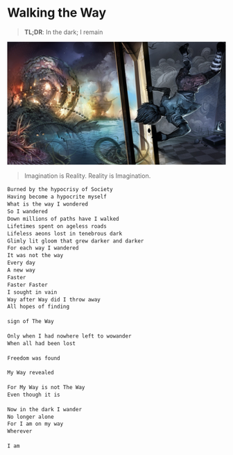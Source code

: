 # Walking the Way

> **TL;DR**: In the dark; I remain

![walking_the_way](/docs/short_stories/images/walking_the_way.jpg)
> Imagination is Reality. Reality is Imagination.

```md
Burned by the hypocrisy of Society
Having become a hypocrite myself
What is the way I wondered
So I wandered
Down millions of paths have I walked
Lifetimes spent on ageless roads
Lifeless aeons lost in tenebrous dark
Glimly lit gloom that grew darker and darker
For each way I wandered
It was not the way
Every day
A new way
Faster
Faster Faster
I sought in vain
Way after Way did I throw away
All hopes of finding

sign of The Way

Only when I had nowhere left to wowander
When all had been lost

Freedom was found

My Way revealed

For My Way is not The Way
Even though it is

Now in the dark I wander
No longer alone
For I am on my way
Wherever

I am
```
